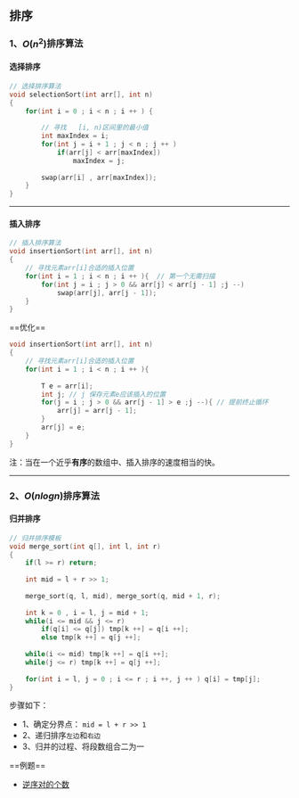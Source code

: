 ## 排序

### 1、$O(n^2)$排序算法

#### 选择排序

```c++
// 选择排序算法  
void selectionSort(int arr[], int n)
{
	for(int i = 0 ; i < n ; i ++ ) {
		
		// 寻找	[i, n)区间里的最小值 
		int maxIndex = i;
		for(int j = i + 1 ; j < n ; j ++ ) 		
			if(arr[j] < arr[maxIndex])
				maxIndex = j;
		
		swap(arr[i] , arr[maxIndex]);
	}
}
```

***

#### 插入排序

```c++
// 插入排序算法  
void insertionSort(int arr[], int n)
{
	// 寻找元素arr[i]合适的插入位置 
	for(int i = 1 ; i < n ; i ++ ){	 // 第一个无需扫描 
		for(int j = i ; j > 0 && arr[j] < arr[j - 1] ;j --)
			swap(arr[j], arr[j - 1]);
	}
}
```

==优化==

```c++
void insertionSort(int arr[], int n)
{
	// 寻找元素arr[i]合适的插入位置  
	for(int i = 1 ; i < n ; i ++ ){	 
        
		T e = arr[i];
		int j; // j 保存元素e应该插入的位置 
		for(j = i ; j > 0 && arr[j - 1] > e ;j --){	// 提前终止循环
			arr[j] = arr[j - 1];
		}
		arr[j] = e;
	}
}
```

注：当在一个近乎**有序**的数组中、插入排序的速度相当的快。

***

### 2、$O(nlogn)$排序算法

#### 归并排序

```c++
// 归并排序模板
void merge_sort(int q[], int l, int r)
{
    if(l >= r) return;
    
    int mid = l + r >> 1;
    
    merge_sort(q, l, mid), merge_sort(q, mid + 1, r);
    
    int k = 0 , i = l, j = mid + 1;
    while(i <= mid && j <= r)
        if(q[i] <= q[j]) tmp[k ++] = q[i ++];
        else tmp[k ++] = q[j ++];
    
    while(i <= mid) tmp[k ++] = q[i ++];
    while(j <= r) tmp[k ++] = q[j ++];
    
    for(int i = l, j = 0 ; i <= r ; i ++, j ++ ) q[i] = tmp[j];
}
```

步骤如下：

* 1、确定分界点： `mid = l + r >> 1`
* 2、递归排序`左边`和`右边`
* 3、归并的过程、将段数组合二为一

==例题==

* [逆序对的个数](https://www.acwing.com/problem/content/description/790/)



